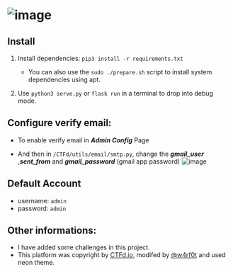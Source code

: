 # ![image](https://user-images.githubusercontent.com/61643034/198817144-e2ae6933-470b-4f56-ad03-0613431b4676.png)


## Install

1. Install dependencies: `pip3 install -r requirements.txt`
   
   - You can also use the `sudo ./prepare.sh` script to install system dependencies using apt.
   
2. Use `python3 serve.py` or `flask run` in a terminal to drop into debug mode.

## Configure verify email: 
- To enable verify email in ***Admin Config*** Page

- And then in `/CTFd/utils/email/smtp.py`, change the ***gmail_user*** ,***sent_from*** and ***gmail_password***   (gmail app password)
![image](https://user-images.githubusercontent.com/61643034/198817396-ed3c0b4e-db40-49e2-a010-0a3d821ba382.png)


## Default Account
- username:  `admin`
- password: `admin`

## Other informations:

- I have added some challenges in this project.
- This platform was copyright by [CTFd.io](https://ctfd.io), modifed by [@w4rf0t](https://github.com/w4rf0t) and used neon theme.

